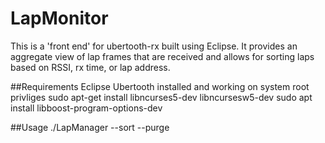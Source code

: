 # LapMonitor

This is a 'front end' for ubertooth-rx built using Eclipse. It provides an aggregate view of lap frames that are received and allows for sorting laps based on RSSI, rx time, or lap address.

##Requirements
Eclipse
Ubertooth installed and working on system
root privliges
sudo apt-get install libncurses5-dev libncursesw5-dev 
sudo apt install libboost-program-options-dev

##Usage
./LapManager --sort <rssi> <lap> <rxts> --purge <minutes>
